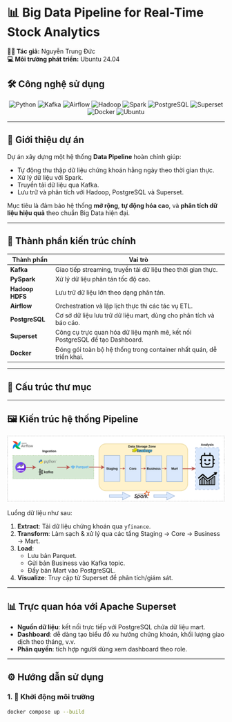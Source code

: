 # 📊 Big Data Pipeline for Real-Time Stock Analytics

**👨‍💻 Tác giả:** Nguyễn Trung Đức  
**💻 Môi trường phát triển:** Ubuntu 24.04

## 🛠️ Công nghệ sử dụng

<p align="center">
  <img src="https://www.python.org/static/community_logos/python-logo.png" alt="Python" height="50"/>
  <img src="https://upload.wikimedia.org/wikipedia/commons/0/0a/Apache_kafka-icon.svg" alt="Kafka" height="50"/>
  <img src="https://airflow.apache.org/docs/apache-airflow/stable/_images/pin_large.png" alt="Airflow" height="50"/>
  <img src="https://upload.wikimedia.org/wikipedia/commons/0/0e/Hadoop_logo.svg" alt="Hadoop" height="50"/>
  <img src="https://upload.wikimedia.org/wikipedia/commons/f/f3/Apache_Spark_logo.svg" alt="Spark" height="50"/>
  <img src="https://www.postgresql.org/media/img/about/press/elephant.png" alt="PostgreSQL" height="50"/>
  <img src="https://superset.apache.org/images/superset-logo-horiz.png" alt="Superset" height="50"/>
  <img src="https://www.docker.com/wp-content/uploads/2022/03/Moby-logo.png" alt="Docker" height="50"/>
  <img src="https://assets.ubuntu.com/v1/29985a98-ubuntu-logo32.png" alt="Ubuntu" height="50"/>
</p>

---

## 🚀 Giới thiệu dự án

Dự án xây dựng một hệ thống **Data Pipeline** hoàn chỉnh giúp:
- Tự động thu thập dữ liệu chứng khoán hằng ngày theo thời gian thực.
- Xử lý dữ liệu với Spark.
- Truyền tải dữ liệu qua Kafka.
- Lưu trữ và phân tích với Hadoop, PostgreSQL và Superset.

Mục tiêu là đảm bảo hệ thống **mở rộng**, **tự động hóa cao**, và **phân tích dữ liệu hiệu quả** theo chuẩn Big Data hiện đại.

---

## 🧱 Thành phần kiến trúc chính

| Thành phần         | Vai trò                                                                 |
|--------------------|-------------------------------------------------------------------------|
| **Kafka**          | Giao tiếp streaming, truyền tải dữ liệu theo thời gian thực.            |
| **PySpark**        | Xử lý dữ liệu phân tán tốc độ cao.                                      |
| **Hadoop HDFS**    | Lưu trữ dữ liệu lớn theo dạng phân tán.                                 |
| **Airflow**        | Orchestration và lập lịch thực thi các tác vụ ETL.                      |
| **PostgreSQL**     | Cơ sở dữ liệu lưu trữ dữ liệu mart, dùng cho phân tích và báo cáo.      |
| **Superset**       | Công cụ trực quan hóa dữ liệu mạnh mẽ, kết nối PostgreSQL để tạo Dashboard. |
| **Docker**         | Đóng gói toàn bộ hệ thống trong container nhất quán, dễ triển khai.     |

---

## 📁 Cấu trúc thư mục

---

## 🖼️ Kiến trúc hệ thống Pipeline

![Pipeline Kiến trúc](images/pipeline_bigdata.svg)

Luồng dữ liệu như sau:

1. **Extract**: Tải dữ liệu chứng khoán qua `yfinance`.
2. **Transform**: Làm sạch & xử lý qua các tầng Staging → Core → Business → Mart.
3. **Load**:
   - Lưu bản Parquet.
   - Gửi bản Business vào Kafka topic.
   - Đẩy bản Mart vào PostgreSQL.
4. **Visualize**: Truy cập từ Superset để phân tích/giám sát.

---

## 📊 Trực quan hóa với Apache Superset

- **Nguồn dữ liệu**: kết nối trực tiếp với PostgreSQL chứa dữ liệu mart.
- **Dashboard**: dễ dàng tạo biểu đồ xu hướng chứng khoán, khối lượng giao dịch theo tháng, v.v.
- **Phân quyền**: tích hợp người dùng xem dashboard theo role.

---

## ⚙️ Hướng dẫn sử dụng

### 1. 🐳 Khởi động môi trường

```bash
docker compose up --build
